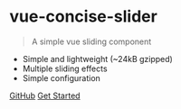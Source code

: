 # vue-concise-slider

> A simple vue sliding component

- Simple and lightweight (~24kB gzipped)
- Multiple sliding effects
- Simple configuration


[GitHub](https://github.com/warpcgd/vue-concise-slider)
[Get Started](#vue-concise-slider)
